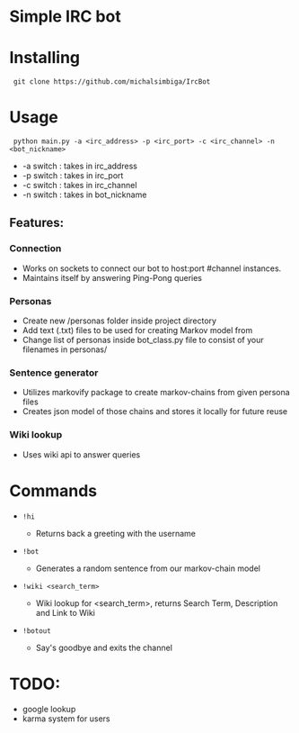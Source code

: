 # Simple IRC bot

# Installing 
` git clone https://github.com/michalsimbiga/IrcBot`

# Usage
` python main.py -a <irc_address> -p <irc_port> -c <irc_channel> -n <bot_nickname>`
- -a switch : takes in irc_address
- -p switch : takes in irc_port
- -c switch : takes in irc_channel
- -n switch : takes in bot_nickname

## Features:
### Connection
 - Works on sockets to connect our bot to host:port #channel instances.
 - Maintains itself by answering Ping-Pong queries
 
### Personas
 - Create new /personas folder inside project directory
 - Add text (.txt) files to be used for creating Markov model from
 - Change list of personas inside bot_class.py file to consist of your filenames in personas/
 
### Sentence generator
 - Utilizes markovify package to create markov-chains from given persona files
 - Creates json model of those chains and stores it locally for future reuse
 
### Wiki lookup
 - Uses wiki api to answer queries
 
# Commands
* `!hi`
    - Returns back a greeting with the username

* `!bot`
    - Generates a random sentence from our markov-chain model

* `!wiki <search_term>`
    - Wiki lookup for <search_term>, returns Search Term, Description and Link to Wiki

* `!botout`
    - Say's goodbye and exits the channel
 
# TODO:
 - google lookup
 - karma system for users
 
